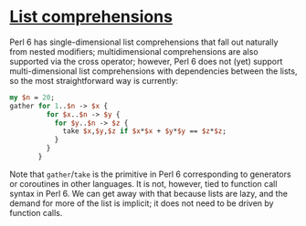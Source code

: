 [1]: https://rosettacode.org/wiki/List_comprehensions

# [List comprehensions][1]

Perl 6 has single-dimensional list comprehensions that fall out naturally from nested modifiers; multidimensional comprehensions are also supported via the cross operator; however, Perl&#160;6 does not (yet) support multi-dimensional list comprehensions with dependencies between the lists, so the most straightforward way is currently:

```perl
my $n = 20;
gather for 1..$n -> $x {
         for $x..$n -> $y {
           for $y..$n -> $z {
             take $x,$y,$z if $x*$x + $y*$y == $z*$z;
           }
         }
       }
```


Note that `gather`/`take` is the primitive in Perl&#160;6 corresponding to generators or coroutines in other languages. It is not, however, tied to function call syntax in Perl&#160;6. We can get away with that because lists are lazy, and the demand for more of the list is implicit; it does not need to be driven by function calls.